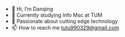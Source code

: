 - 👋 Hi, I’m Danqing
- 👀 Currently studying Info Msc at TUM
- 💞️ Passionate about cutting edge technology
- 📫 How to reach me tutu990329@gmail.com


<!---
FancyBrandy/FancyBrandy is a ✨ special ✨ repository because its `README.md` (this file) appears on your GitHub profile.
You can click the Preview link to take a look at your changes.
--->
